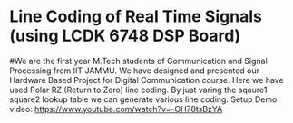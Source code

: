 # Line Coding of Real Time Signals (using LCDK 6748 DSP Board)

#We are the first year M.Tech students of Communication and Signal Processing from IIT JAMMU. We have designed and presented our Hardware Based Project for Digital Communication course.
Here we have used Polar RZ (Return to Zero) line coding.
By just varing the sqaure1 square2 lookup table we can generate various line coding.
Setup
Demo video: https://www.youtube.com/watch?v=-OH78tsBzYA
